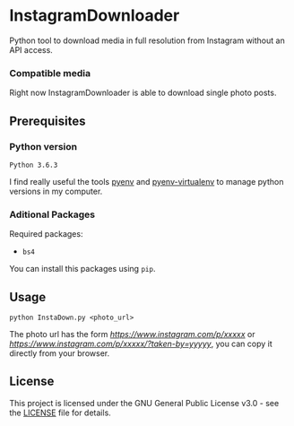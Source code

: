 # InstagramDownloader
Python tool to download media in full resolution from Instagram without an API access.
### Compatible media
Right now InstagramDownloader is able to download single photo posts.

## Prerequisites
### Python version
 `Python 3.6.3`
 
 I find really useful the tools [pyenv](https://github.com/pyenv/pyenv) and [pyenv-virtualenv](https://github.com/pyenv/pyenv-virtualenv) to manage python versions in my computer.

### Aditional Packages

Required packages:

- `bs4`

You can install this packages using `pip`.

## Usage

`python InstaDown.py <photo_url>`

The photo url has the form *https://www.instagram.com/p/xxxxx* or *https://www.instagram.com/p/xxxxx/?taken-by=yyyyy*, you can copy it directly from your browser. 

## License
This project is licensed under the GNU General Public License v3.0 - see the [LICENSE](LICENSE) file for details.
